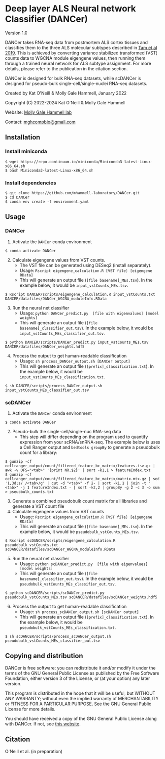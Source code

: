 # Deep layer ALS Neural network Classifier (DANCer)
Version 1.0

DANCer takes RNA-seq data from postmortem ALS cortex tissues and classifies them to the three ALS molecular subtypes described in [Tam et al 2019](https://pubmed.ncbi.nlm.nih.gov/31665631/). This is achieved by converting variance stabilized transformed (VST) counts data to WGCNA module eigengene values, then running them through a trained neural network for ALS subtype assignment. For more details, please refer to the publication in the citation section.

DANCer is designed for bulk RNA-seq datasets, while scDANCer is designed for pseudo-bulk single-cell/single-nuclei RNA-seq datasets.

Created by Kat O'Neill & Molly Gale Hammell, January 2022

Copyright (C) 2022-2024 Kat O'Neill & Molly Gale Hammell

Website: [Molly Gale Hammell lab](https://www.mghlab.org/software)

Contact: mghcompbio@gmail.com

## Installation

### Install miniconda
```
$ wget https://repo.continuum.io/miniconda/Miniconda3-latest-Linux-x86_64.sh
$ bash Miniconda3-latest-Linux-x86_64.sh
```

### Install dependencies
```
$ git clone https://github.com/mhammell-laboratory/DANCer.git
$ cd DANCer
$ conda env create -f environment.yaml
```

## Usage

### DANCer
1. Activate the `DANCer` conda environment
```
$ conda activate DANCer
```
2. Calculate eigengene values from VST counts.
   - The VST file can be generated using DESeq2 (install separately).
   - Usage: `Rscript eigengene_calculation.R [VST file] [eigengene RData]`
   - This will generate an output file (`[file basename]_MEs.tsv`). In the example below, it would be `input_vstCounts_MEs.tsv`.
```
$ Rscript DANCER/scripts/eigengene_calculation.R input_vstCounts.txt DANCER/datafiles/DANCer_WGCNA_moduleInfo.RData
```
3. Run the neural net classifier
   - Usage: `python DANCer_predict.py  [file with eigenvalues] [model weights]`
   - This will generate an output file (`[file basename]_classifier_out.tsv`). In the example below, it would be `input_vstCounts_MEs_classifier_out.tsv`.
```
$ python DANCER/scripts/DANCer_predict.py input_vstCounts_MEs.tsv DANCER/datafiles/DANCer_weights.hdf5
```
4. Process the output to get human-readable classification
   - Usage: `sh process_DANCer_output.sh [DANCer output]`
   - This will generate an output file (`[prefix]_classification.txt`). In the example below, it would be `input_vstCounts_MEs_classification.txt`.
```
$ sh DANCER/scripts/process_DANCer_output.sh input_vstCounts_MEs_classifier_out.tsv
```

### scDANCer
1. Activate the `DANCer` conda environment
```
$ conda activate DANCer
```
2. Pseudo-bulk the single-cell/single-nuc RNA-seq data
   - This step will differ depending on the program used to quantify expression from your scRNA/snRNA-seq. The example below is uses a Cell Ranger output and `bedtools groupBy` to generate a pseudobulk count for a library:
```
$ gunzip -cf cellranger_output/count/filtered_feature_bc_matrix/features.tsv.gz | awk -v OFS="<tab>" '{print NR,$2}' | sort -k1,1 > featureIndex.txt
$ gunzip -cf cellranger_output/count/filtered_feature_bc_matrix/matrix.mtx.gz | sed '1,3d;s/ /<tab>/g' | cut -d "<tab>" -f 2- | sort -k1,1 | join -t "<tab>" -j 1 featureIndex.txt - | sort -k2,2 | groupBy -g 2 -c 3 -o sum > pseuobulk_counts.txt
```
3. Generate a combined pseudobulk count matrix for all libraries and generate a VST count file
4. Calculate eigengene values from VST counts
   - Usage: `Rscript eigengene_calculation.R [VST file] [eigengene RData]`
   - This will generate an output file (`[file basename]_MEs.tsv`). In the example below, it would be `pseudobulk_vstCounts_MEs.tsv`.
```
$ Rscript scDANCER/scripts/eigengene_calculation.R pseudobulk_vstCounts.txt scDANCER/datafiles/scDANCer_WGCNA_moduleInfo.RData
```
5. Run the neural net classifier
   - Usage: `python scDANCer_predict.py  [file with eigenvalues] [model weights]`
   - This will generate an output file (`[file basename]_classifier_out.tsv`). In the example below, it would be `pseudobulk_vstCounts_MEs_classifier_out.tsv`.
```
$ python scDANCER/scripts/scDANCer_predict.py pseudobulk_vstCounts_MEs.tsv scDANCER/datafiles/scDANCer_weights.hdf5
```
6. Process the output to get human-readable classification
   - Usage: `sh process_scDANCer_output.sh [scDANCer output]`
   - This will generate an output file (`[prefix]_classification.txt`). In the example below, it would be `pseudobulk_vstCounts_MEs_classification.txt`.
```
$ sh scDANCER/scripts/process_scDANCer_output.sh pseudobulk_vstCounts_MEs_classifier_out.tsv
```

## Copying and distribution
DANCer is free software: you can redistribute it and/or modify it under the terms of the GNU General Public License as published by the Free Software Foundation, either version 3 of the License, or (at your option) any later version.

This program is distributed in the hope that it will be useful, but WITHOUT ANY WARRANTY; without even the implied warranty of MERCHANTABILITY or FITNESS FOR A PARTICULAR PURPOSE. See the GNU General Public License for more details.

You should have received a copy of the GNU General Public License along with DANCer. If not, see [this website](http://www.gnu.org/licenses/).

## Citation
O'Neill et al. (in preparation)
